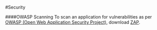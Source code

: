 #Security

####OWASP Scanning
To scan an application for vulnerabilities as per [OWASP (Open Web Application Security Project)](https://www.owasp.org/index.php/About_The_Open_Web_Application_Security_Project), download [ZAP](https://github.com/zaproxy/zaproxy/wiki/Downloads).

